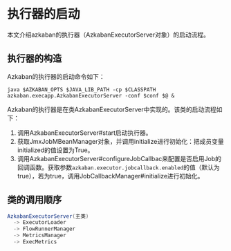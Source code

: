 # 执行器的启动

本文介绍azkaban的执行器（AzkabanExecutorServer对象）的启动流程。



## 执行器的构造
Azkaban的执行器的启动命令如下：
```
java $AZKABAN_OPTS $JAVA_LIB_PATH -cp $CLASSPATH azkaban.execapp.AzkabanExecutorServer -conf $conf $@ &
```

Azkaban的执行器是在类AzkabanExecutorServer中实现的。该类的启动流程如下：

1. 调用AzkabanExecutorServer#start启动执行器。
2. 获取JmxJobMBeanManager对象，并调用initialize进行初始化：把成员变量initialized的值设置为True。
3. 调用AzkabanExecutorServer#configureJobCallbac来配置是否启用Job的回调函数。获取参数`azkaban.executor.jobcallback.enabled`的值（默认为true），若为true，调用JobCallbackManager#initialize进行初始化。



## 类的调用顺序

```java
AzkabanExecutorServer(主类)
  -> ExecutorLoader 
  -> FlowRunnerManager 
  -> MetricsManager 
  -> ExecMetrics
```



